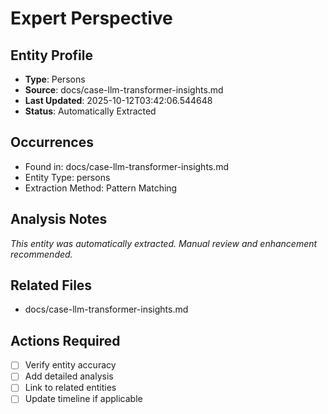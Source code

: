 # Expert Perspective

## Entity Profile
- **Type**: Persons
- **Source**: docs/case-llm-transformer-insights.md
- **Last Updated**: 2025-10-12T03:42:06.544648
- **Status**: Automatically Extracted

## Occurrences
- Found in: docs/case-llm-transformer-insights.md
- Entity Type: persons
- Extraction Method: Pattern Matching

## Analysis Notes
*This entity was automatically extracted. Manual review and enhancement recommended.*

## Related Files
- docs/case-llm-transformer-insights.md

## Actions Required
- [ ] Verify entity accuracy
- [ ] Add detailed analysis
- [ ] Link to related entities
- [ ] Update timeline if applicable
